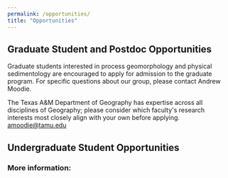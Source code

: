 ```yaml
---
permalink: /opportunities/
title: "Opportunities"
---
```




## Graduate Student and Postdoc Opportunities

Graduate students interested in process geomorphology and physical sedimentology are encouraged to apply for admission to the graduate program.
For specific questions about our group, please contact Andrew Moodie.

The Texas A&M Department of Geography has expertise across all disciplines of Geography; please consider which faculty's research interests most closely align with your own before applying.
<a href="mailto:amoodie@tamu.edu" class="btn btn--primary">amoodie@tamu.edu</a>


## Undergraduate Student Opportunities




### More information:


